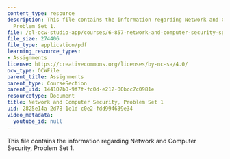 ```yaml
---
content_type: resource
description: This file contains the information regarding Network and Computer Security,
  Problem Set 1.
file: /ol-ocw-studio-app/courses/6-857-network-and-computer-security-spring-2014/2825e14a2d781e1dc0e2fdd994639e34_MIT6_857S14_ps1.pdf
file_size: 274406
file_type: application/pdf
learning_resource_types:
- Assignments
license: https://creativecommons.org/licenses/by-nc-sa/4.0/
ocw_type: OCWFile
parent_title: Assignments
parent_type: CourseSection
parent_uid: 144107b0-9f7f-fc0d-e212-00bcc7c0981e
resourcetype: Document
title: Network and Computer Security, Problem Set 1
uid: 2825e14a-2d78-1e1d-c0e2-fdd994639e34
video_metadata:
  youtube_id: null
---
```

This file contains the information regarding Network and Computer Security, Problem Set 1.